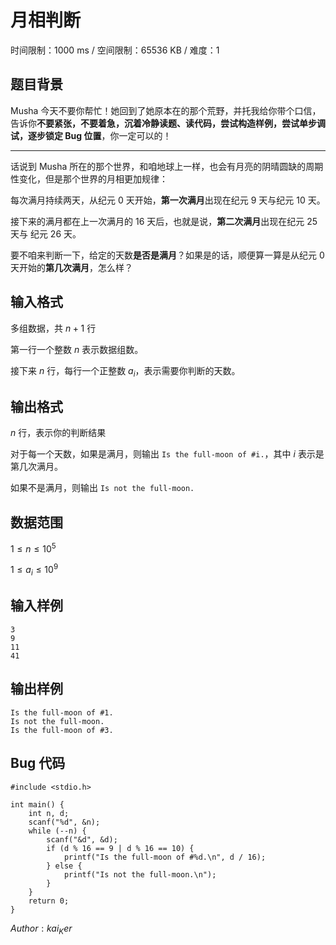 # 月相判断

时间限制：1000 ms / 空间限制：65536 KB / 难度：1

## 题目背景

Musha 今天不要你帮忙！她回到了她原本在的那个荒野，并托我给你带个口信，告诉你**不要紧张，不要着急，沉着冷静读题、读代码，尝试构造样例，尝试单步调试，逐步锁定 Bug 位置**，你一定可以的！

---

话说到 Musha 所在的那个世界，和咱地球上一样，也会有月亮的阴晴圆缺的周期性变化，但是那个世界的月相更加规律：

每次满月持续两天，从纪元 0 天开始，**第一次满月**出现在纪元 9 天与纪元 10 天。

接下来的满月都在上一次满月的 16 天后，也就是说，**第二次满月**出现在纪元 25 天与 纪元 26 天。

要不咱来判断一下，给定的天数**是否是满月**？如果是的话，顺便算一算是从纪元 0 天开始的**第几次满月**，怎么样？

## 输入格式

多组数据，共 $n+1$ 行

第一行一个整数 $n$ 表示数据组数。

接下来 $n$ 行，每行一个正整数 $a_i$，表示需要你判断的天数。

## 输出格式

$n$ 行，表示你的判断结果

对于每一个天数，如果是满月，则输出 `Is the full-moon of #i.`，其中 $i$ 表示是第几次满月。

如果不是满月，则输出 `Is not the full-moon.`

## 数据范围

$1 \leqslant n \leqslant 10^5$

$1 \leqslant a_i \leqslant 10^9$

## 输入样例

    3
    9
    11
    41

## 输出样例

    Is the full-moon of #1.
    Is not the full-moon.
    Is the full-moon of #3.

## Bug 代码

    #include <stdio.h>

    int main() {
        int n, d;
        scanf("%d", &n);
        while (--n) {
            scanf("&d", &d);
            if (d % 16 == 9 | d % 16 == 10) {
                printf("Is the full-moon of #%d.\n", d / 16);
            } else {
                printf("Is not the full-moon.\n");
            }
        }
        return 0;
    }

$Author:kai_Ker$
